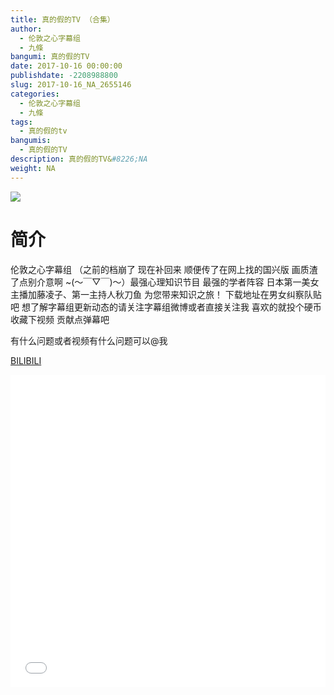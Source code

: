 ```yaml
---
title: 真的假的TV （合集）
author: 
  - 伦敦之心字幕组
  - 九條
bangumi: 真的假的TV
date: 2017-10-16 00:00:00
publishdate: -2208988800
slug: 2017-10-16_NA_2655146
categories: 
  - 伦敦之心字幕组
  - 九條
tags: 
  - 真的假的tv
bangumis: 
  - 真的假的TV
description: 真的假的TV&#8226;NA
weight: NA
---
```


![](https://i.imgur.com/U2yLvZ3.jpg)

# 简介  
伦敦之心字幕组 （之前的档崩了 现在补回来 顺便传了在网上找的国兴版 画质渣了点别介意啊 ~(～￣▽￣)～）最强心理知识节目 最强的学者阵容 日本第一美女主播加藤凌子、第一主持人秋刀鱼 为您带来知识之旅！  下载地址在男女纠察队贴吧 想了解字幕组更新动态的请关注字幕组微博或者直接关注我 喜欢的就投个硬币 收藏下视频 贡献点弹幕吧


有什么问题或者视频有什么问题可以@我

  [BILIBILI](https://www.bilibili.com/video/av2655146/)


  <iframe src="//www.bilibili.com/html/html5player.html?cid=4156320&aid=2655146" width="100%" height="500" frameborder="0" allowfullscreen="allowfullscreen"></iframe>
